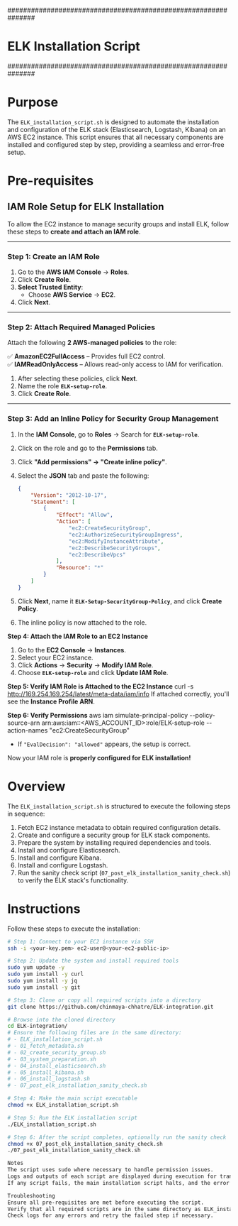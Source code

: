 ###############################################################
# ELK Installation Script
###############################################################

# Purpose
The `ELK_installation_script.sh` is designed to automate the installation and configuration of the ELK stack (Elasticsearch, Logstash, Kibana) on an AWS EC2 instance. This script ensures that all necessary components are installed and configured step by step, providing a seamless and error-free setup.

# Pre-requisites
## **IAM Role Setup for ELK Installation**
To allow the EC2 instance to manage security groups and install ELK, follow these steps to **create and attach an IAM role**.

---

### **Step 1: Create an IAM Role**
1. Go to the **AWS IAM Console** → **Roles**.
2. Click **Create Role**.
3. **Select Trusted Entity**:
   - Choose **AWS Service** → **EC2**.
4. Click **Next**.

---

### **Step 2: Attach Required Managed Policies**
Attach the following **2 AWS-managed policies** to the role:

✅ **AmazonEC2FullAccess** – Provides full EC2 control.  
✅ **IAMReadOnlyAccess** – Allows read-only access to IAM for verification.  

1. After selecting these policies, click **Next**.
2. Name the role **`ELK-setup-role`**.
3. Click **Create Role**.

---

### **Step 3: Add an Inline Policy for Security Group Management**
1. In the **IAM Console**, go to **Roles** → Search for **`ELK-setup-role`**.
2. Click on the role and go to the **Permissions** tab.
3. Click **"Add permissions" → "Create inline policy"**.
4. Select the **JSON** tab and paste the following:

   ```json
   {
       "Version": "2012-10-17",
       "Statement": [
           {
               "Effect": "Allow",
               "Action": [
                   "ec2:CreateSecurityGroup",
                   "ec2:AuthorizeSecurityGroupIngress",
                   "ec2:ModifyInstanceAttribute",
                   "ec2:DescribeSecurityGroups",
                   "ec2:DescribeVpcs"
               ],
               "Resource": "*"
           }
       ]
   }

5. Click **Next**, name it **`ELK-Setup-SecurityGroup-Policy`**, and click **Create Policy**.
6. The inline policy is now attached to the role.

**Step 4: Attach the IAM Role to an EC2 Instance**

1. Go to the **EC2 Console** → **Instances**.
2. Select your EC2 instance.
3. Click **Actions** → **Security** → **Modify IAM Role**.
4. Choose **`ELK-setup-role`** and click **Update IAM Role**.

**Step 5: Verify IAM Role is Attached to the EC2 Instance**
curl -s http://169.254.169.254/latest/meta-data/iam/info
If attached correctly, you'll see the **Instance Profile ARN**.

**Step 6: Verify Permissions**
aws iam simulate-principal-policy --policy-source-arn arn:aws:iam::<AWS_ACCOUNT_ID>:role/ELK-setup-role --action-names "ec2:CreateSecurityGroup"
- If `"EvalDecision": "allowed"` appears, the setup is correct.

Now your IAM role is **properly configured for ELK installation!** 

# Overview
The `ELK_installation_script.sh` is structured to execute the following steps in sequence:
1. Fetch EC2 instance metadata to obtain required configuration details.
2. Create and configure a security group for ELK stack components.
3. Prepare the system by installing required dependencies and tools.
4. Install and configure Elasticsearch.
5. Install and configure Kibana.
6. Install and configure Logstash.
7. Run the sanity check script (`07_post_elk_installation_sanity_check.sh`) to verify the ELK stack's functionality.

# Instructions
Follow these steps to execute the installation:

```bash
# Step 1: Connect to your EC2 instance via SSH
ssh -i <your-key.pem> ec2-user@<your-ec2-public-ip>

# Step 2: Update the system and install required tools
sudo yum update -y
sudo yum install -y curl
sudo yum install -y jq
sudo yum install -y git

# Step 3: Clone or copy all required scripts into a directory
git clone https://github.com/chinmaya-chhatre/ELK-integration.git

# Browse into the cloned directory
cd ELK-integration/
# Ensure the following files are in the same directory:
# - ELK_installation_script.sh
# - 01_fetch_metadata.sh
# - 02_create_security_group.sh
# - 03_system_preparation.sh
# - 04_install_elasticsearch.sh
# - 05_install_kibana.sh
# - 06_install_logstash.sh
# - 07_post_elk_installation_sanity_check.sh

# Step 4: Make the main script executable
chmod +x ELK_installation_script.sh

# Step 5: Run the ELK installation script
./ELK_installation_script.sh

# Step 6: After the script completes, optionally run the sanity check
chmod +x 07_post_elk_installation_sanity_check.sh
./07_post_elk_installation_sanity_check.sh

Notes
The script uses sudo where necessary to handle permission issues.
Logs and outputs of each script are displayed during execution for transparency.
If any script fails, the main installation script halts, and the error message is displayed for troubleshooting.

Troubleshooting
Ensure all pre-requisites are met before executing the script.
Verify that all required scripts are in the same directory as ELK_installation_script.sh.
Check logs for any errors and retry the failed step if necessary.
